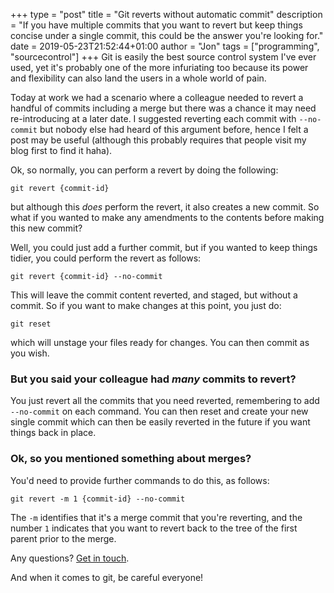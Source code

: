 +++
type = "post"
title = "Git reverts without automatic commit"
description = "If you have multiple commits that you want to revert but keep things concise under a single commit, this could be the answer you're looking for."
date = 2019-05-23T21:52:44+01:00
author = "Jon"
tags = ["programming", "sourcecontrol"]
+++
Git is easily the best source control system I've ever used, yet it's probably one of the more infuriating too because its power and flexibility can also land the users in a whole world of pain.

Today at work we had a scenario where a colleague needed to revert a handful of commits including a merge but there was a chance it may need re-introducing at a later date. I suggested reverting each commit with `--no-commit` but nobody else had heard of this argument before, hence I felt a post may be useful (although this probably requires that people visit my blog first to find it haha).

Ok, so normally, you can perform a revert by doing the following:

```
git revert {commit-id}
```

but although this _does_ perform the revert, it also creates a new commit. So what if you wanted to make any amendments to the contents before making this new commit?

Well, you could just add a further commit, but if you wanted to keep things tidier, you could perform the revert as follows:

```
git revert {commit-id} --no-commit
```

This will leave the commit content reverted, and staged, but without a commit. So if you want to make changes at this point, you just do:

```
git reset
```

which will unstage your files ready for changes. You can then commit as you wish.

### But you said your colleague had _many_ commits to revert?

You just revert all the commits that you need reverted, remembering to add `--no-commit` on each command. You can then reset and create your new single commit which can then be easily reverted in the future if you want things back in place.

### Ok, so you mentioned something about merges?

You'd need to provide further commands to do this, as follows:

```
git revert -m 1 {commit-id} --no-commit
```

The `-m` identifies that it's a merge commit that you're reverting, and the number `1` indicates that you want to revert back to the tree of the first parent prior to the merge.

Any questions? [Get in touch](/contact).

And when it comes to git, be careful everyone!
